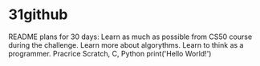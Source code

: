 # 31github
README plans for 30 days:
Learn as much as possible from CS50 course during the challenge. 
Learn more about algorythms.
Learn to think as a programmer.
Pracrice Scratch, C, Python 
print('Hello World!')
